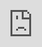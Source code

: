 <iframe src="https://twaqi.herokuapp.com/" style="position:fixed; top:0px; left:0px; bottom:0px; right:0px; width:100%; height:100%; border:none; margin:0; padding:0; overflow:hidden; z-index:999999;">Your browser doesn't support iframes, please visit <a href="https://twaqi.herokuapp.com">https://twaqi.herokuapp.com</a> instead</iframe>
